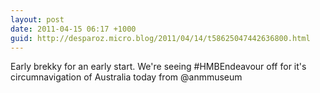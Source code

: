 ```yaml
---
layout: post
date: 2011-04-15 06:17 +1000
guid: http://desparoz.micro.blog/2011/04/14/t58625047442636800.html
---
```

Early brekky for an early start. We're seeing #HMBEndeavour off for it's circumnavigation of Australia today from @anmmuseum
